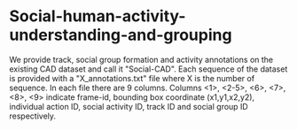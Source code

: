# Social-human-activity-understanding-and-grouping
We provide track, social group formation and activity annotations on the existing CAD dataset and call it "Social-CAD".
Each sequence of the dataset is provided with a "X_annotations.txt" file where X is the number of sequence. In each file there are 9 columns. Columns <1>, <2-5>, <6>, <7>, <8>, <9> indicate frame-id, bounding box coordinate (x1,y1,x2,y2),  individual action ID, social activity ID, track ID and social group ID respectively.
